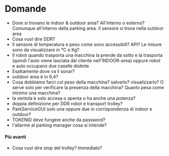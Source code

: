 # Domande
- Dove si trovano le indoor & outdoor area? All'interno o esterno? Comunque all'interno della parking area. Il sensore si trova nella outdoor area
- Cosa vuol dire DDR?
- Il sensore di temperatura e peso come sono accessibili? API? Le misure sono da visualizzare in °C e Kg?
- Il robot quando trasporta una macchina la prende da sotto e la trasporta (quindi l'auto viene lasciata dal cliente 
nell'INDOOR-area) oppure robot e auto occupano due caselle distinte
- Esattamente dove va il sonar?
- outdoor area è in 6,4?
- Cosa dobbiamo farci col peso della macchina? salvarlo? visualizzarlo? O serve solo per verificare la presenza della macchina? Quanto pesa come minimo una macchina?
- la ventola è solo accesa o spenta o ha anche una potenza?
- doppia definizione per DDR robot e transport trolley?
- ParkServiceGUI solo una oppure due in corrispondenza di indoor e outdoor?
- TOKENID deve fungere anche da password?
- l'allarme al parking manager cosa si intende?






#### Più avanti
- Cosa vuol dire stop del trolley? Immediato?